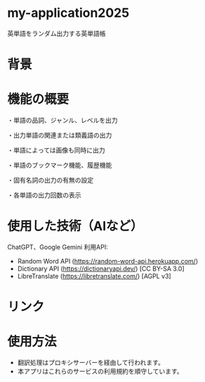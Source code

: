 # my-application2025
英単語をランダム出力する英単語帳

# 背景


# 機能の概要				
・単語の品詞、ジャンル、レベルを出力

・出力単語の関連または類義語の出力

・単語によっては画像も同時に出力

・単語のブックマーク機能、履歴機能

・固有名詞の出力の有無の設定

・各単語の出力回数の表示

# 使用した技術（AIなど）
ChatGPT、Google Gemini
利用API:
- Random Word API (https://random-word-api.herokuapp.com/)
- Dictionary API (https://dictionaryapi.dev/) [CC BY-SA 3.0]
- LibreTranslate (https://libretranslate.com/) [AGPL v3]


# リンク


# 使用方法


- 翻訳処理はプロキシサーバーを経由して行われます。
- 本アプリはこれらのサービスの利用規約を順守しています。

# 
